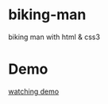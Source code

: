 # biking-man
biking man with html &amp; css3

# Demo
[watching demo](https://codepen.io/arasico/pen/jOERoJd)
